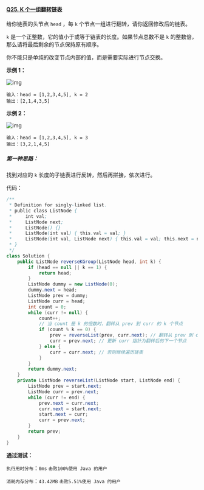 #### [Q25. K 个一组翻转链表](https://leetcode.cn/problems/reverse-nodes-in-k-group/submissions/507397636/?envType=study-plan-v2&envId=top-100-liked)

给你链表的头节点 `head` ，每 `k` 个节点一组进行翻转，请你返回修改后的链表。

`k` 是一个正整数，它的值小于或等于链表的长度。如果节点总数不是 `k` 的整数倍，那么请将最后剩余的节点保持原有顺序。

你不能只是单纯的改变节点内部的值，而是需要实际进行节点交换。

**示例 1：**

![img](https://assets.leetcode.com/uploads/2020/10/03/reverse_ex1.jpg)

```
输入：head = [1,2,3,4,5], k = 2
输出：[2,1,4,3,5]
```

**示例 2：**

![img](https://assets.leetcode.com/uploads/2020/10/03/reverse_ex2.jpg)

```
输入：head = [1,2,3,4,5], k = 3
输出：[3,2,1,4,5]
```

 

##### 第一种思路：

找到对应的 `k` 长度的子链表进行反转，然后再拼接，依次进行。

代码：

```java
/**
 * Definition for singly-linked list.
 * public class ListNode {
 *     int val;
 *     ListNode next;
 *     ListNode() {}
 *     ListNode(int val) { this.val = val; }
 *     ListNode(int val, ListNode next) { this.val = val; this.next = next; }
 * }
 */
class Solution {
    public ListNode reverseKGroup(ListNode head, int k) {
        if (head == null || k == 1) {
            return head;
        }
        ListNode dummy = new ListNode(0);
        dummy.next = head;
        ListNode prev = dummy;
        ListNode curr = head;
        int count = 0;
        while (curr != null) {
            count++;
            // 当 count 是 k 的倍数时，翻转从 prev 到 curr 的 k 个节点
            if (count % k == 0) {
                prev = reverseList(prev, curr.next); // 翻转从 prev 到 curr 的 k 个节点
                curr = prev.next; // 更新 curr 指针为翻转后的下一个节点
            } else {
                curr = curr.next; // 否则继续遍历链表
            }
        }
        return dummy.next;
    }
    private ListNode reverseList(ListNode start, ListNode end) {
        ListNode prev = start.next;
        ListNode curr = prev.next;
        while (curr != end) {
            prev.next = curr.next;
            curr.next = start.next;
            start.next = curr;
            curr = prev.next;
        }
        return prev;
    }
}
```

**通过测试：**

`执行用时分布`：`0ms`			`击败100%使用 Java 的用户`

`消耗内存分布`：`43.42MB`	`击败5.51%使用 Java 的用户`